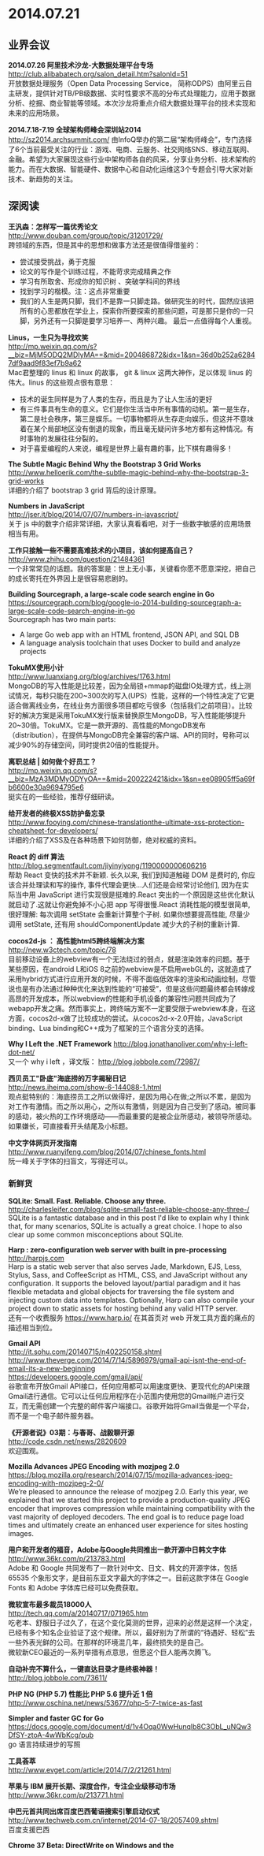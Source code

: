 2014.07.21
========

## 业界会议

**2014.07.26 阿里技术沙龙-大数据处理平台专场**  
http://club.alibabatech.org/salon_detail.htm?salonId=51  
 开放数据处理服务（Open Data Processing Service， 简称ODPS）由阿里云自主研发，提供针对TB/PB级数据、实时性要求不高的分布式处理能力，应用于数据分析、挖掘、商业智能等领域。本次沙龙将重点介绍大数据处理平台的技术实现和未来的应用场景。 
 
**2014.7.18-7.19 全球架构师峰会深圳站2014**  
http://sz2014.archsummit.com/
由InfoQ举办的第二届“架构师峰会”，专门选择了6个当前最受关注的行业：游戏、电商、云服务、社交网络SNS、移动互联网、金融。希望为大家展现这些行业中架构师各自的风采，分享业务分析、技术架构的能力。而在大数据、智能硬件、数据中心和自动化运维这3个专题会引导大家对新技术、新趋势的关注。  


## 深阅读

**王汎森：怎样写一篇优秀论文**  
http://www.douban.com/group/topic/31201729/  
跨领域的东西，但是其中的思想和做事方法还是很值得借鉴的：
- 尝试接受挑战，勇于克服 
- 论文的写作是个训练过程，不能苛求完成精典之作
- 学习有所取舍、形成你的知识树 、突破学科间的界线
- 找到学习的楷模。注：这点非常重要
- 我们的人生是两只脚，我们不是靠一只脚走路。做研究生的时代，固然应该把所有的心思都放在学业上，探索你所要探索的那些问题，可是那只是你的一只脚，另外还有一只脚是要学习培养一、两种兴趣。 
最后一点值得每个人重视。

**Linus，一生只为寻找欢笑**  
http://mp.weixin.qq.com/s?__biz=MjM5ODQ2MDIyMA==&mid=200486872&idx=1&sn=36d0b252a62847df9aad9f83ef7b9a62  
Mac君整理的 linus 和 linux 的故事， git & linux 这两大神作，足以体现 linus 的伟大。linus 的这些观点很有意思：
- 技术的诞生同样是为了人类的生存，而且是为了让人生活的更好
- 有三件事具有生命的意义。它们是你生活当中所有事情的动机。第一是生存，第二是社会秩序，第三是娱乐。一切事物都将从生存走向娱乐，但这并不意味着在某个局部地区没有倒退的现象，而且毫无疑问许多地方都有这种情况。有时事物的发展往往分裂的。
- 对于喜爱编程的人来说，编程是世界上最有趣的事，比下棋有趣得多！

**The Subtle Magic Behind Why the Bootstrap 3 Grid Works**  
http://www.helloerik.com/the-subtle-magic-behind-why-the-bootstrap-3-grid-works  
详细的介绍了 bootstrap 3 grid 背后的设计原理。

**Numbers in JavaScript**  
http://jser.it/blog/2014/07/07/numbers-in-javascript/  
关于 js 中的数字介绍非常详细，大家认真看看吧，对于一些数字敏感的应用场景相当有用。

**工作只接触一些不需要高难技术的小项目，该如何提高自己？**  
http://www.zhihu.com/question/21484361  
一个非常常见的话题。我的答案是：世上无小事，关键看你愿不愿意深挖，把自己的成长寄托在外界因上是很容易悲剧的。

**Building Sourcegraph, a large-scale code search engine in Go**  
https://sourcegraph.com/blog/google-io-2014-building-sourcegraph-a-large-scale-code-search-engine-in-go  
Sourcegraph has two main parts:
- A large Go web app with an HTML frontend, JSON API, and SQL DB
- A language analysis toolchain that uses Docker to build and analyze projects 

**TokuMX使用小计**  
http://www.luanxiang.org/blog/archives/1763.html  
MongoDB的写入性能是比较差，因为全局锁+mmap的磁盘IO处理方式，线上测试情况，每秒只能在200~300次的写入(UPS）性能，这样的一个特性决定了它更适合做离线业务，在线业务方面很多项目都吃亏很多（包括我们之前项目）。比较好的解决方案是采用TokuMX发行版来替换原生MongoDB，写入性能能够提升20~30倍。TokuMX。它是一款开源的、高性能的MongoDB发布（distribution），在提供与MongoDB完全兼容的客户端、API的同时，号称可以减少90%的存储空间，同时提供20倍的性能提升。 

**离职总结 | 如何做个好员工？**  
http://mp.weixin.qq.com/s?__biz=MzA3MDMyODYyOA==&mid=200222421&idx=1&sn=ee08905ff5a69fb6600e30a9694795e6  
挺实在的一些经验，推荐仔细研读。

**给开发者的终极XSS防护备忘录**  
http://www.fooying.com/chinese-translationthe-ultimate-xss-protection-cheatsheet-for-developers/  
详细的介绍了XSS及在各种场景下如何防御，绝对权威的资料。

**React 的 diff 算法**  
http://blog.segmentfault.com/jiyinyiyong/1190000000606216  
帮助 React 变快的技术并不新颖. 长久以来, 我们到知道触碰 DOM 是费时的,
你应该合并处理读和写的操作, 事件代理会更快...人们还是会经常讨论他们, 因为在实际当中用 JavaScript 进行实现很是挺难的.React 突出的一个原因是这些优化默认就启动了.这就让你避免掉不小心把 app 写得很慢.React 消耗性能的模型很简单, 很好理解: 每次调用 setState 会重新计算整个子树.
如果你想要提高性能, 尽量少调用 setState,
还有用 shouldComponentUpdate 减少大的子树的重新计算.

**cocos2d-js ： 高性能html5跨终端解决方案**  
http://new.w3ctech.com/topic/78  
目前移动设备上的webview有一个无法绕过的弱点，就是渲染效率的问题。基于某些原因，在android L和iOS 8之前的webview是不启用webGL的，这就造成了采用hybrid方式进行应用开发的时候，不得不面临低效率的渲染和动画绘制，尽管说也是有办法通过种种优化来达到性能的“可接受”，但是这些问题最终都会转嫁成高昂的开发成本，所以webview的性能和手机设备的兼容性问题共同成为了webapp开发之痛。然而事实上，跨终端方案不一定要受限于webview本身，在这方面，cocos2d-x做了比较成功的尝试。从cocos2d-x-2.0开始，JavaScript binding、Lua binding和C++成为了框架的三个语言分支的选择。  

**Why I Left the .NET Framework**  http://blog.jonathanoliver.com/why-i-left-dot-net/  
又一个 why i left ，译文版： http://blog.jobbole.com/72987/  

**西贝员工"卧底"海底捞的万字揭秘日记**  
http://news.iheima.com/show-6-144088-1.html  
观点挺特别的：海底捞员工之所以做得好，是因为用心在做;之所以不累，是因为对工作有激情。而之所以用心，之所以有激情，则是因为自己受到了感动。被同事的感动，被火热的工作环境感动——而最重要的是被企业所感动，被领导所感动。
如果嫌长，可直接看开头结尾及小标题。

**中文字体网页开发指南**  
http://www.ruanyifeng.com/blog/2014/07/chinese_fonts.html  
阮一峰关于字体的扫盲文，写得还可以。

### 新鲜货

**SQLite: Small. Fast. Reliable. Choose any three.**  
http://charlesleifer.com/blog/sqlite-small-fast-reliable-choose-any-three-/  
SQLite is a fantastic database and in this post I'd like to explain why I think that, for many scenarios, SQLite is actually a great choice. I hope to also clear up some common misconceptions about SQLite.  

**Harp : zero-configuration web server with built in pre-processing**  
http://harpjs.com  
Harp is a static web server that also serves Jade, Markdown, EJS, Less, Stylus, Sass, and CoffeeScript as HTML, CSS, and JavaScript without any configuration. It supports the beloved layout/partial paradigm and it has flexible metadata and global objects for traversing the file system and injecting custom data into templates. Optionally, Harp can also compile your project down to static assets for hosting behind any valid HTTP server.  
还有一个收费服务 https://www.harp.io/ 在其首页对 web 开发工具方面的痛点的描述相当到位。

**Gmail API**  
http://it.sohu.com/20140715/n402250158.shtml  
http://www.theverge.com/2014/7/14/5896979/gmail-api-isnt-the-end-of-email-its-a-new-beginning  
https://developers.google.com/gmail/api/  
谷歌宣布开放Gmail API接口，任何应用都可以用速度更快、更现代化的API来跟Gmail进行通信。它可以让任何应用程序在小范围内使用您的Gmail帐户进行交互，而无需创建一个完整的邮件客户端接口。谷歌开始将Gmail当做是一个平台，而不是一个电子邮件服务器。  

**《开源者说》03期：与春哥、战毅聊开源**  
http://code.csdn.net/news/2820609  
欢迎围观。

**Mozilla Advances JPEG Encoding with mozjpeg 2.0**  
https://blog.mozilla.org/research/2014/07/15/mozilla-advances-jpeg-encoding-with-mozjpeg-2-0/  
We’re pleased to announce the release of mozjpeg 2.0. Early this year, we explained that we started this project to provide a production-quality JPEG encoder that improves compression while maintaining compatibility with the vast majority of deployed decoders. The end goal is to reduce page load times and ultimately create an enhanced user experience for sites hosting images.  

**用户和开发者的福音，Adobe与Google共同推出一款开源中日韩文字体**  
http://www.36kr.com/p/213783.html  
Adobe 和 Google 共同发布了一款针对中文、日文、韩文的开源字体，包括 65535 个象形文字，是目前东亚文字最大的字体之一。目前这款字体在 Google Fonts 和 Adobe 字体库已经可以免费获取。  

**微软宣布最多裁员18000人**  
http://tech.qq.com/a/20140717/071965.htm  
吃老本、舒服日子过久了，在这个变化莫测的世界，迎来的必然是这样一个决定，已经有多个知名企业验证了这个规律。所以，最好别为了所谓的“待遇好、轻松”去一些外表光鲜的公司。在那样的环境混几年，最终损失的是自己。  
微软新CEO最近的一系列举措有点意思，但愿这个巨人能再次腾飞。  

**自动补完不算什么，一键直达目录才是终极神器！**  
http://blog.jobbole.com/73611/  

**PHP NG (PHP 5.7) 性能比 PHP 5.6 提升近 1 倍**  
http://www.oschina.net/news/53677/php-5-7-twice-as-fast  

**Simpler and faster GC for Go**  
https://docs.google.com/document/d/1v4Oqa0WwHunqlb8C3ObL_uNQw3DfSY-ztoA-4wWbKcg/pub  
go 语言持续进步的写照

**工具荟萃**  
http://www.evget.com/article/2014/7/2/21261.html  

**苹果与 IBM 展开长期、深度合作，专注企业级移动市场**  
http://www.36kr.com/p/213771.html  

**中巴元首共同出席百度巴西葡语搜索引擎启动仪式**  
http://www.techweb.com.cn/internet/2014-07-18/2057409.shtml  
百度支援巴西

**Chrome 37 Beta: DirectWrite on Windows and the <dialog> element**  
http://blog.chromium.org/2014/07/chrome-37-beta-directwrite-on-windows.html  

**New product launch! Introducing Raspberry Pi Model B+**  
http://www.raspberrypi.org/introducing-raspberry-pi-model-b-plus/  

## Ext
**Random Solutions are Often Good Enough**  
http://www.sultanik.com/blog/RandomSolutions  
不明觉厉

**The History of Civilization**  
http://www.gamasutra.com/view/feature/129947/the_history_of_civilization.php?print=1  
介绍《文明》这个游戏的历史

**Thanks, HN: You helped discover a disease and save lives**  
http://www.newyorker.com/reporting/2014/07/21/140721fa_fact_mnookin?currentPage=all  
What do you do if your child has a condition that is new to science?  

--The End--
